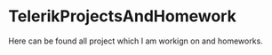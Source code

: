 TelerikProjectsAndHomework
==========================

Here can be found all project which I am workign on and homeworks.